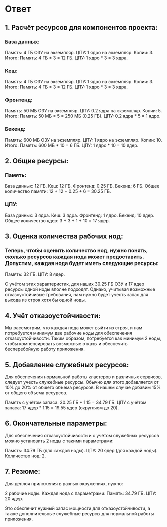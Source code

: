 # Ответ
## 1. Расчёт ресурсов для компонентов проекта:
### База данных:
  Память: 4 ГБ ОЗУ на экземпляр.
  ЦПУ: 1 ядро на экземпляр.
  Копии: 3.
  Итого:
  Память: 4 ГБ * 3 = 12 ГБ.
  ЦПУ: 1 ядро * 3 = 3 ядра.

### Кеш:
  Память: 4 ГБ ОЗУ на экземпляр.
  ЦПУ: 1 ядро на экземпляр.
  Копии: 3.
  Итого:
  Память: 4 ГБ * 3 = 12 ГБ.
  ЦПУ: 1 ядро * 3 = 3 ядра.
### Фронтенд:
  Память: 50 МБ ОЗУ на экземпляр.
  ЦПУ: 0.2 ядра на экземпляр.
  Копии: 5.
  Итого:
  Память: 50 МБ * 5 = 250 МБ (0.25 ГБ).
  ЦПУ: 0.2 ядра * 5 = 1 ядро.
### Бекенд:
  Память: 600 МБ ОЗУ на экземпляр.
  ЦПУ: 1 ядро на экземпляр.
  Копии: 10.
  Итого:
  Память: 600 МБ * 10 = 6 ГБ.
  ЦПУ: 1 ядро * 10 = 10 ядер.

## 2. Общие ресурсы:
### Память:
  База данных: 12 ГБ.
  Кеш: 12 ГБ.
  Фронтенд: 0.25 ГБ.
  Бекенд: 6 ГБ.
  Общее количество памяти: 12 + 12 + 0.25 + 6 = 30.25 ГБ.
### ЦПУ:
  База данных: 3 ядра.
  Кеш: 3 ядра.
  Фронтенд: 1 ядро.
  Бекенд: 10 ядер.
  Общее количество ядер: 3 + 3 + 1 + 10 = 17 ядер.

## 3. Оценка количества рабочих нод:
### Теперь, чтобы оценить количество нод, нужно понять, сколько ресурсов каждая нода может предоставить. Допустим, каждая нода будет иметь следующие ресурсы:

  Память: 32 ГБ.
  ЦПУ: 8 ядер.

С учётом этих характеристик, для наших 30.25 ГБ ОЗУ и 17 ядер ресурсы одной ноды вполне подходят. Однако, учитывая возможные отказоустойчивые требования, нам нужно будет учесть запас для выхода из строя хотя бы одной ноды.

## 4. Учёт отказоустойчивости:

  Мы рассмотрим, что каждая нода может выйти из строя, и нам потребуется минимум две рабочие ноды для обеспечения отказоустойчивости. Таким образом, потребуется как минимум 2 ноды, чтобы компенсировать возможные отказы и обеспечить бесперебойную работу приложения.

## 5. Добавление служебных ресурсов:

  Для обеспечения нормальной работы кластеров и различных сервисов, следует учесть служебные ресурсы. Обычно для этого добавляется от 10% до 20% от общего объема ресурсов. В нашем случае добавим 15% от общего объема ресурсов.

  Память с учётом запаса: 30.25 ГБ * 1.15 = 34.79 ГБ.
  ЦПУ с учётом запаса: 17 ядер * 1.15 = 19.55 ядер (округляем до 20).

## 6. Окончательные параметры:

Для обеспечения отказоустойчивости и с учётом служебных ресурсов можно установить 2 ноды с такими параметрами:

  Память: 34.79 ГБ (для каждой ноды).
  ЦПУ: 20 ядер (для каждой ноды).
  Количество нод: 2.

## 7. Резюме:

Для деплоя приложения в разных окружениях, нужно:

  2 рабочие ноды.
  Каждая нода с параметрами:
  Память: 34.79 ГБ.
  ЦПУ: 20 ядер.

Это обеспечит нужный запас мощности для отказоустойчивости, а также дополнительные служебные ресурсы для нормальной работы приложения.
